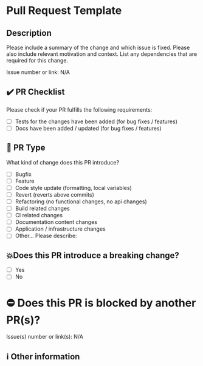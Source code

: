 # Pull Request Template

## Description

Please include a summary of the change and which issue is fixed. Please also include relevant motivation and context. List any dependencies that are required for this change.

Issue number or link: N/A

## ✔️ PR Checklist

Please check if your PR fulfills the following requirements:

- [ ] Tests for the changes have been added (for bug fixes / features)
- [ ] Docs have been added / updated (for bug fixes / features)

## 📌 PR Type

What kind of change does this PR introduce?

<!-- Please check the one that applies to this PR using "x". -->

- [ ] Bugfix
- [ ] Feature
- [ ] Code style update (formatting, local variables)
- [ ] Revert (reverts above commits)
- [ ] Refactoring (no functional changes, no api changes)
- [ ] Build related changes
- [ ] CI related changes
- [ ] Documentation content changes
- [ ] Application / infrastructure changes
- [ ] Other... Please describe:

## 💥Does this PR introduce a breaking change?

- [ ] Yes
- [ ] No

<!-- If this PR contains a breaking change, please describe the impact and migration path for existing applications below. -->

# ⛔ Does this PR is blocked by another PR(s)?

<!-- Please link to a relevant issue(s). -->

Issue(s) number or link(s): N/A

## ℹ️ Other information